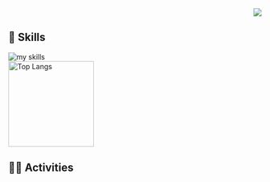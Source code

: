 
<div align="right">
  <img src="https://komarev.com/ghpvc/?username=QWERTOP18" />
</div>




<!-- https://arc.net/l/quote/zizyykfh -->
## 🌱 Skills
<img alt="my skills" src="https://skillicons.dev/icons?theme=dark&perline=7&i=python,c,go,js,bash" />
<br>
<div align="left"> 
  <img alt="Top Langs" height="170px" src="https://github-readme-stats.vercel.app/api?username=QWERTOP18&theme=vue-dark&layout=compact" />
  <!-- <img alt="github stats" height="170px" src="https://github-readme-stats.vercel.app/api/top-langs/?username=QWERTOP18&theme=vue-dark&layout=compact" /> -->
</div>


<!-- ライトモート：theme=light, ダークモート：theme=vue-dark  -->
## 🏃‍♀️ Activities


<!-- https://github.com/jamesgeorge007/github-activity-readme?tab=readme-ov-file -->

<!--START_SECTION:activity-->
<!--END_SECTION:activity-->

